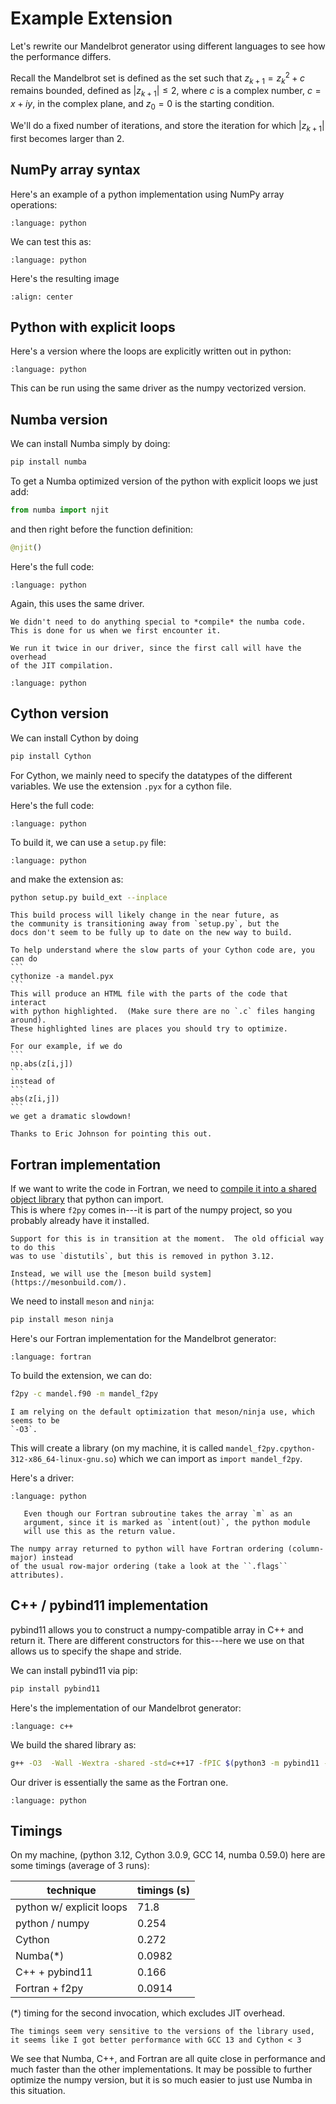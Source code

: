 # Example Extension

Let's rewrite our Mandelbrot generator using different languages
to see how the performance differs.

Recall the Mandelbrot set is defined as the set such that $z_{k+1} = z_k^2 + c$
remains bounded, defined as $|z_{k+1}| \le 2$, where $c$ is a complex number,
$c = x + iy$, in the complex plane, and $z_0 = 0$ is the starting condition.

We'll do a fixed number of iterations, and store the iteration for which $|z_{k+1}|$
first becomes larger than 2.



## NumPy array syntax

Here's an example of a python implementation using NumPy array operations:


```{literalinclude} ../../examples/extensions/python/mandel.py
:language: python
```

We can test this as:

```{literalinclude} ../../examples/extensions/python/test_mandel.py
:language: python
```

Here's the resulting image

```{image} test.png
:align: center
```

## Python with explicit loops

Here's a version where the loops are explicitly written out in python:

```{literalinclude} ../../examples/extensions/python-slow/mandel.py
:language: python
```

This can be run using the same driver as the numpy vectorized version.


## Numba version

We can install Numba simply by doing:

```bash
pip install numba
```

To get a Numba optimized version of the python with explicit loops we just add:

```python
from numba import njit
```

and then right before the function definition:

```python
@njit()
```

Here's the full code:

```{literalinclude} ../../examples/extensions/numba/mandel.py
:language: python
```

Again, this uses the same driver.


```{note}
We didn't need to do anything special to *compile* the numba code.
This is done for us when we first encounter it.
```

```{tip}
We run it twice in our driver, since the first call will have the overhead
of the JIT compilation.  
```

```{literalinclude} ../../examples/extensions/numba/test_mandel.py
:language: python
```

## Cython version

We can install Cython by doing

```bash
pip install Cython
```

For Cython, we mainly need to specify the datatypes of the different
variables.  We use the extension `.pyx` for a cython file.

Here's the full code:

```{literalinclude} ../../examples/extensions/cython/mandel.pyx
:language: python
```

To build it, we can use a `setup.py` file:

```{literalinclude} ../../examples/extensions/cython/setup.py
:language: python
```

and make the extension as:

```bash
python setup.py build_ext --inplace
```

```{note}
This build process will likely change in the near future, as
the community is transitioning away from `setup.py`, but the 
docs don't seem to be fully up to date on the new way to build.
```

````{tip}
To help understand where the slow parts of your Cython code are, you
can do
```
cythonize -a mandel.pyx
```
This will produce an HTML file with the parts of the code that interact
with python highlighted.  (Make sure there are no `.c` files hanging around).
These highlighted lines are places you should try to optimize.

For our example, if we do
```
np.abs(z[i,j])
```
instead of
```
abs(z[i,j])
```
we get a dramatic slowdown!

Thanks to Eric Johnson for pointing this out.

````


## Fortran implementation

If we want to write the code in Fortran, we need to [compile it into a shared
object library](https://numpy.org/doc/stable/f2py/usage.html) that python can import.  
This is where `f2py` comes in---it is part of the numpy project, so you probably
already have it installed.

```{note}
Support for this is in transition at the moment.  The old official way to do this
was to use `distutils`, but this is removed in python 3.12.  

Instead, we will use the [meson build system](https://mesonbuild.com/).
```

We need to install `meson` and `ninja`:

```bash
pip install meson ninja
```

Here's our Fortran implementation for the Mandelbrot generator:

```{literalinclude} ../../examples/extensions/f2py/mandel.f90
:language: fortran
```

To build the extension, we can do:

```bash
f2py -c mandel.f90 -m mandel_f2py
```

```{note}
I am relying on the default optimization that meson/ninja use, which seems to be
`-O3`.
```

This will create a library (on my machine, it is called `mandel_f2py.cpython-312-x86_64-linux-gnu.so`)
which we can import as `import mandel_f2py`.

Here's a driver:

```{literalinclude} ../../examples/extensions/f2py/test_mandel.py
:language: python
```

```{note}
   Even though our Fortran subroutine takes the array `m` as an
   argument, since it is marked as `intent(out)`, the python module
   will use this as the return value.
```

```{note}
The numpy array returned to python will have Fortran ordering (column-major) instead
of the usual row-major ordering (take a look at the ``.flags`` attributes).
```

## C++ / pybind11 implementation

pybind11 allows you to construct a numpy-compatible array in C++
and return it.  There are different constructors for this---here
we use on that allows us to specify the shape and stride.

We can install pybind11 via pip:

```bash
pip install pybind11
```

Here's the implementation of our Mandelbrot generator:


```{literalinclude} ../../examples/extensions/pybind11/mandel.cpp
:language: c++
```

We build the shared library as:

```bash
g++ -O3  -Wall -Wextra -shared -std=c++17 -fPIC $(python3 -m pybind11 --includes) mandel.cpp -o mandel$(python3-config --extension-suffix)
```

Our driver is essentially the same as the Fortran one.


```{literalinclude} ../../examples/extensions/pybind11/test_mandel.py
:language: python
```


## Timings

On my machine, (python 3.12, Cython 3.0.9, GCC 14, numba 0.59.0) here
are some timings (average of 3 runs):


|   technique                |   timings (s)  |
| -------------------------- | -------------- |
| python w/ explicit loops   |     71.8       |
| python / numpy             |      0.254     |
| Cython                     |      0.272     |
| Numba(*)                   |      0.0982    |
| C++ + pybind11             |      0.166     |
| Fortran + f2py             |      0.0914    |


(*) timing for the second invocation, which excludes JIT overhead.

```{note}
The timings seem very sensitive to the versions of the library used,
it seems like I got better performance with GCC 13 and Cython < 3
```

We see that Numba, C++, and Fortran are all quite close in performance
and much faster than the other implementations.  It may be possible to
further optimize the numpy version, but it is so much easier to just
use Numba in this situation.
